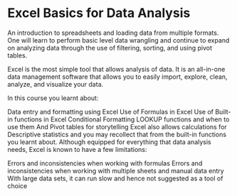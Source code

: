# Excel Basics for Data Analysis
An introduction to spreadsheets and loading data from multiple formats. One will learn to perform basic level data wrangling and continue to expand on analyzing data through the use of filtering, sorting, and using pivot tables.

Excel is the most simple tool that allows analysis of data. It is an all-in-one data management software that allows you to easily import, explore, clean, analyze, and visualize your data. 

In this course you learnt about:

Data entry and formatting using Excel
Use of Formulas in Excel
Use of Built-in functions in Excel
Conditional Formatting
LOOKUP functions and when to use them
And Pivot tables for storytelling
Excel also allows calculations for Descriptive statistics and you may recollect that from the built-in functions you learnt about. Although equipped for everything that data analysis needs, Excel is known to have a few limitations:

Errors and inconsistencies when working with formulas
Errors and inconsistencies when working with multiple sheets and manual data entry
With large data sets, it can run slow and hence not suggested as a tool of choice
